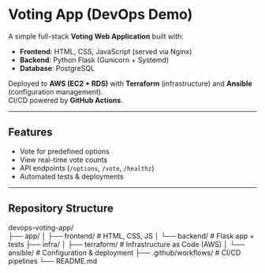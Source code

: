 # Voting App (DevOps Demo)

A simple full-stack **Voting Web Application** built with:
- **Frontend**: HTML, CSS, JavaScript (served via Nginx)
- **Backend**: Python Flask (Gunicorn + Systemd)
- **Database**: PostgreSQL

Deployed to **AWS (EC2 + RDS)** with **Terraform** (infrastructure) and **Ansible** (configuration management).  
CI/CD powered by **GitHub Actions**.

---

## Features
- Vote for predefined options
- View real-time vote counts
- API endpoints (`/options`, `/vote`, `/healthz`)
- Automated tests & deployments

---

## Repository Structure
devops-voting-app/ </br>
├── app/
│ ├── frontend/ # HTML, CSS, JS
│ └── backend/ # Flask app + tests
├── infra/
│ ├── terraform/ # Infrastructure as Code (AWS)
│ └── ansible/ # Configuration & deployment
├── .github/workflows/ # CI/CD pipelines
└── README.md
